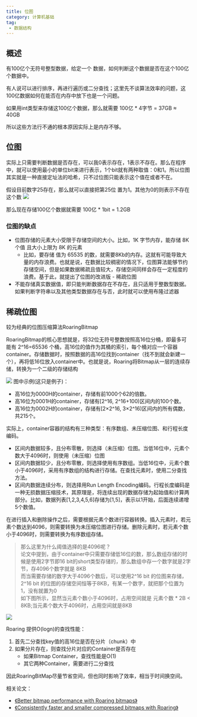 ```yaml
---
title: 位图
category: 计算机基础
tag:
 - 数据结构
---
```




## 概述
有100亿个无符号整型数据，给定一个 数据，如何判断这个数据是否在这个100亿个数据中。

有人说可以进行排序，再进行遍历或二分查找；这里先不谈算法效率的问题，这100亿数据如何在能否在内存中放下也是一个问题。

如果用int类型来存储这100亿个数据，那么就需要 100亿 \* 4字节 = 37GB ≈ 40GB

所以这些方法行不通的根本原因实际上是内存不够。

## 位图

实际上只需要判断数据是否存在，可以我0表示存在，1表示不存在。那么在程序中，就可以使用最小的单位bit来进行表示，1个bit就有两种取值：0和1。所以位图其实就是一种直接定址法的哈希，只不过位图只能表示这个值在或者不在。

假设目前数字25存在，那么就可以直接把第25位 置为1。其他为0的则表示不存在这个数
![](https://seven97-blog.oss-cn-hangzhou.aliyuncs.com/imgs/202404270852865.png)

那么现在存储100亿个数据就需要  100亿 \* 1bit = 1.2GB

### 位图的缺点

- 位图存储的元素大小受限于存储空间的大小。比如，1K 字节内存，能存储 8K 个值 且大小上限为 8K 的元素
	- 比如，要存储 值为 65535 的数，就需要8Kb的内存。这就有可能导致大量的内存浪费。也就是说，在数据比较稠密的情况下，位图算法能够节约存储空间，但是如果数据稀疏且值较大，存储空间同样会存在一定程度的浪费。基于此，就提出了位图的改进版 - 稀疏位图
- 不能存储真实数据值，即只能判断数据存在不存在，且只适用于整数型数据。如果判断字符串以及其他类型数据存在与否，此时就可以使用布隆过滤器

## 稀疏位图
较为经典的位图压缩算法RoaringBitmap

RoaringBitmap的核心思想就是，将32位无符号整数按照高16位分桶，即最多可能有 2^16=65536 个桶，高16位的值作为其桶的索引，每个桶对应一个容器container。存储数据时，按照数据的高16位找到container（找不到就会新建一个），再将低16位放入container中。也就是说，Roaring将Bitmap从一层的连续存储，转换为一个二级的存储结构

![](https://seven97-blog.oss-cn-hangzhou.aliyuncs.com/imgs/202404270852502.png)
图中示例(这只是例子)：

- 高16位为0000H的container，存储有前1000个62的倍数。
- 高16位为0001H的container，存储有[2^16, 2^16+100)区间内的100个数。
- 高16位为0002H的container，存储有[2×2^16, 3×2^16)区间内的所有偶数，共215个。

实际上，container容器的结构有三种类型：有序数组、未压缩位图、和行程长度编码。
- 区间内数据较多，且分布零散，则选择（未压缩）位图。当低16位中，元素个数大于4096时，则使用（未压缩）位图
- 区间内数据较少，且分布零散，则选择使用有序数组。当低16位中，元素个数小于4096时，采用有序数组的结构进行存储。在查找元素时，使用二分查找方法。
- 区间内数据连续分布，则选择用Run Length Encoding编码。行程长度编码是一种无损数据压缩技术，其原理是，将连续出现的数据存储为起始值和计算两部分。比如，数据列表[1,2,3,4,5,6]存储为[1,5]，表示以1开始，后面连续递增5个数值。


在进行插入和删除操作之后，需要根据元素个数进行容器转换。插入元素时，若元素个数达到4096，则需要转换为未压缩位图进行存储。删除元素时，若元素个数小于4096时，则需要转换为有序数组存储。


> 那么这里为什么阈值选择的是4096呢？  
> 论文中提到，由于container中只需要存储低16位的数，那么数组存储的时候是使用2字节即16 bit的short类型存储的，那么数组中存一个数字就是2字节，存4096个数字就是 8KB  
> 而当需要存储的数字大于4096个数后，可以使用2^16 bit 的位图来存储，2^16 bit 的位图的存储空间恒等于8KB，有某一个数字，就把那个位置为1，没有就置为0  
> 如下图所示，显然当元素个数小于4096时，占用空间就是 元素个数 * 2B < 8KB;当元素个数大于4096时，占用空间就是8KB

![](https://seven97-blog.oss-cn-hangzhou.aliyuncs.com/imgs/202404270852295.jpeg)

Roaring 提供O(logn)的查找性能：
1. 首先二分查找key值的高16位是否在分片（chunk）中
2. 如果分片存在，则查找分片对应的Container是否存在
	- 如果Bitmap Container，查找性能是O(1)
	- 其它两种Container，需要进行二分查找

因此RoaringBitMap尽量节省空间，但也同时影响了效率，相当于时间换空间。

相关论文：
- [《Better bitmap performance with Roaring bitmaps》](https://arxiv.org/pdf/1402.6407.pdf "《Better bitmap performance with Roaring bitmaps》")
- [《Consistently faster and smaller compressed bitmaps with Roaring》](https://arxiv.org/pdf/1603.06549.pdf "《Consistently faster and smaller compressed bitmaps with Roaring》")


<!-- @include: @article-footer.snippet.md -->     
